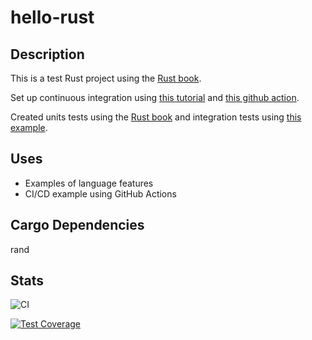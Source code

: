 # hello-rust

## Description

This is a test Rust project using the [Rust book](https://doc.rust-lang.org/book/).

Set up continuous integration using [this tutorial](https://www.homeops.dev/continuous-integration-with-github-actions-and-rust/) and [this github action](https://github.com/Swatinem/fucov).

Created units tests using the [Rust book](https://doc.rust-lang.org/book/) and integration tests using [this example](https://github.com/psFried/testing-rust).

## Uses

* Examples of language features
* CI/CD example using GitHub Actions

## Cargo Dependencies

rand

## Stats

![CI](https://github.com/derenv/hello-rust/actions/workflows/ci.yml/badge.svg)

[![Test Coverage](https://codecov.io/gh/derenv/hello-rust/branch/main/graph/badge.svg?token=PHDU5O3VFZ)](https://codecov.io/gh/derenv/hello-rust)
